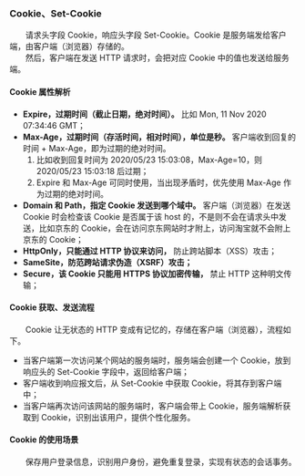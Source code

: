 ### Cookie、Set-Cookie
　　请求头字段 Cookie，响应头字段 Set-Cookie。Cookie 是服务端发给客户端，由客户端（浏览器）存储的。<br />
　　然后，客户端在发送 HTTP 请求时，会把对应 Cookie 中的值也发送给服务端。

#### Cookie 属性解析

- **Expire，过期时间（截止日期，绝对时间）。** 比如 Mon, 11 Nov 2020 07:34:46 GMT；
- **Max-Age，过期时间（存活时间，相对时间），单位是秒。** 客户端收到回复的时间 + Max-Age，即为过期的绝对时间。
    1. 比如收到回复时间为 2020/05/23 15:03:08，Max-Age=10，则 2020/05/23 15:03:18 后过期；
    2. Expire 和 Max-Age 可同时使用，当出现矛盾时，优先使用 Max-Age 作为过期的绝对时间。
- **Domain 和 Path，指定 Cookie 发送到哪个域中。** 客户端（浏览器）在发送 Cookie 时会检查该 Cookie  是否属于该 host 的，不是则不会在请求头中发送，比如京东的 Cookie，会在访问京东网站时才附上，访问淘宝就不会附上京东的 Cookie；
- **HttpOnly，只能通过 HTTP 协议来访问，** 防止跨站脚本（XSS）攻击；
- **SameSite，防范跨站请求伪造（XSRF）攻击；**
- **Secure，该 Cookie 只能用 HTTPS 协议加密传输，** 禁止 HTTP 这种明文传输；

#### Cookie 获取、发送流程
　　Cookie 让无状态的 HTTP 变成有记忆的，存储在客户端（浏览器），流程如下。

- 当客户端第一次访问某个网站的服务端时，服务端会创建一个 Cookie，放到响应头的 Set-Cookie 字段中，返回给客户端；
- 客户端收到响应报文后，从 Set-Cookie 中获取 Cookie，将其存到客户端中；
- 当客户端再次访问该网站的服务端时，客户端会带上 Cookie，服务端解析获取到 Cookie，识别出该用户，提供个性化服务。

#### Cookie 的使用场景
　　保存用户登录信息，识别用户身份，避免重复登录，实现有状态的会话事务。